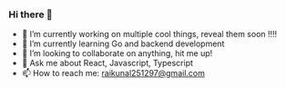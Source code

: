### Hi there 👋


- 🔭 I’m currently working on multiple cool things, reveal them soon !!!!
- 🌱 I’m currently learning Go and backend development
- 👯 I’m looking to collaborate on anything, hit me up!
- 💬 Ask me about React, Javascript, Typescript
- 📫 How to reach me: raikunal251297@gmail.com

